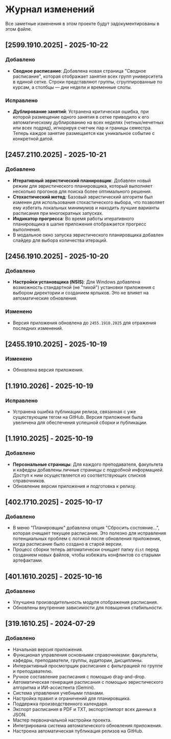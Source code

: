 # Журнал изменений

Все заметные изменения в этом проекте будут задокументированы в этом файле.

## [2599.1910.2025] - 2025-10-22

### Добавлено
- **Сводное расписание**: Добавлена новая страница "Сводное расписание", которая отображает занятия всех групп университета в единой сетке. Строки представляют группы, сгруппированные по курсам, а столбцы — дни недели и временные слоты.

### Исправлено
- **Дублирование занятий**: Устранена критическая ошибка, при которой размещение одного занятия в сетке приводило к его автоматическому дублированию на всех неделях (четных/нечетных или всех подряд), игнорируя счетчик пар и границы семестра. Теперь каждое занятие размещается как уникальное событие с конкретной датой.

## [2457.2110.2025] - 2025-10-21

### Добавлено
- **Итеративный эвристический планировщик**: Добавлен новый режим для эвристического планировщика, который выполняет несколько прогонов для поиска более оптимального решения.
- **Стохастический метод**: Базовый эвристический алгоритм был изменен для использования стохастического выбора, что позволяет ему избегать локальных минимумов и находить лучшие варианты расписания при многократных запусках.
- **Индикатор прогресса**: Во время работы итеративного планировщика в шапке приложения отображается прогресс выполнения.
- В модальное окно запуска эвристического планировщика добавлен слайдер для выбора количества итераций.

## [2456.1910.2025] - 2025-10-20

### Добавлено
- **Настройки установщика (NSIS)**: Для Windows добавлена возможность стандартной (не "тихой") установки приложения с выбором директории и созданием ярлыков. Это не влияет на автоматические обновления.

### Изменено
- Версия приложения обновлена до `2455.1910.2025` для отражения последних изменений.

## [2455.1910.2025] - 2025-10-19

### Изменено
- Обновлена версия приложения.

## [1.1910.2026] - 2025-10-19

### Исправлено
- Устранена ошибка публикации релиза, связанная с уже существующим тегом на GitHub. Версия приложения была увеличена для обеспечения успешной сборки и публикации.

## [1.1910.2025] - 2025-10-19

### Добавлено
- **Персональные страницы**: Для каждого преподавателя, факультета и кафедры добавлены личные страницы с подробной информацией. Доступ к ним осуществляется из соответствующих списков справочников.
- Обновление версии приложения и подготовка к релизу.

## [402.1710.2025] - 2025-10-17

### Добавлено
- В меню "Планировщик" добавлена опция "Сбросить состояние...", которая очищает текущее расписание. Это полезно для исправления потенциальных проблем с логикой после обновления приложения, когда расписание было создано в старой версии.
- Процесс сборки теперь автоматически очищает папку `dist` перед созданием новых файлов, чтобы избежать конфликтов со старыми артефактами.

## [401.1610.2025] - 2025-10-16

### Добавлено
- Улучшена производительность модуля отображения расписания.
- Обновлены внутренние зависимости для повышения стабильности.

## [319.1610.25] - 2024-07-29

### Добавлено
- Начальная версия приложения.
- Функционал управления основными справочниками: факультеты, кафедры, преподаватели, группы, аудитории, дисциплины.
- Интерактивный просмотрщик расписания с фильтрацией по группе и преподавателю.
- Ручное составление расписания с помощью drag-and-drop.
- Автоматическая генерация расписания с помощью эвристического алгоритма и ИИ-ассистента (Gemini).
- Система управления учебными планами.
- Настройка правил и ограничений для планировщика.
- Поддержка производственного календаря.
- Экспорт расписания в PDF и TXT, экспорт/импорт всех данных в JSON.
- Мастер первоначальной настройки проекта.
- Интегрирована система автоматического обновления приложения.
- Настроена автоматическая публикация релизов на GitHub.